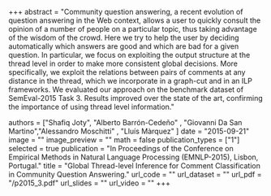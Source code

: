 +++
abstract = "Community question answering, a recent evolution of question answering in the Web context, allows a user to quickly consult the opinion of a number of people on a particular topic, thus taking advantage of the wisdom of the crowd. Here we try to help the user by deciding automatically which answers are good and which are bad for a given question. In particular, we focus on exploiting the output structure at the thread level in order to make more consistent global decisions. More specifically, we exploit the relations between pairs of comments at any distance in the thread, which we incorporate in a graph-cut and in an ILP frameworks. We evaluated our approach on the benchmark dataset of SemEval-2015 Task 3. Results improved over the state of the art, confirming the importance  of using thread level information."

authors = ["Shafiq Joty", "Alberto Barrón-Cedeño" , "Giovanni Da San Martino","Alessandro Moschitti" , "Lluís Màrquez" ]
date = "2015-09-21"
image = ""
image_preview = ""
math = false
publication_types = ["1"]
selected = true
publication = "In Proceedings of the Conference on Empirical Methods in Natural Language Processing (EMNLP-2015), Lisbon, Portugal."
title = "Global Thread-level Inference for Comment Classification in Community Question Answering."
url_code = ""
url_dataset = ""
url_pdf = "/p2015_3.pdf"
url_slides = ""
url_video = ""
+++


